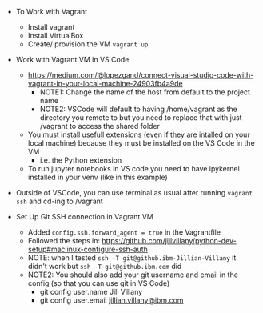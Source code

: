 - To Work with Vagrant
    - Install vagrant
    - Install VirtualBox
    - Create/ provision the VM `vagrant up`

- Work with Vagrant VM in VS Code
    - https://medium.com/@lopezgand/connect-visual-studio-code-with-vagrant-in-your-local-machine-24903fb4a9de
        - NOTE1: Change the name of the host from default to the project name
        - NOTE2: VSCode will default to having /home/vagrant as the directory you remote to but you need to replace that with just /vagrant to access the shared folder
    - You must install usefull extensions (even if they are intalled on your local machine) because they must be installed on the VS Code in the VM
        - i.e. the Python extension
    - To run jupyter notebooks in VS code you need to have ipykernel installed in your venv (like in this example)

- Outside of VSCode, you can use terminal as usual after running `vagrant ssh` and cd-ing to /vagrant

- Set Up Git SSH connection in Vagrant VM
    - Added `config.ssh.forward_agent = true` in the Vagrantfile
    - Followed the steps in: https://github.com/jillvillany/python-dev-setup#maclinux-configure-ssh-auth
    - NOTE: when I tested `ssh -T git@github.ibm-Jillian-Villany` it didn't work but `ssh -T git@github.ibm.com` did
    - NOTE2: You should also add your git username and email in the config (so that you can use git in VS Code)
        - git config user.name Jill Villany
        - git config user.email jillian.villany@ibm.com